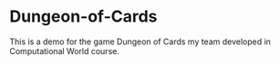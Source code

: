 # Dungeon-of-Cards
This is a demo for the game Dungeon of Cards my team developed in Computational World course.
